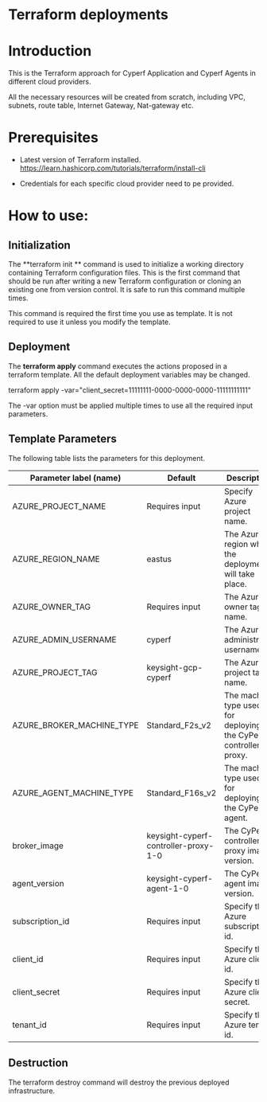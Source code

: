 # Terraform deployments

# Introduction

This is the Terraform approach for Cyperf Application and Cyperf Agents in different cloud providers.

All the necessary resources will be created from scratch, including VPC, subnets, route table, Internet Gateway, Nat-gateway etc.

# Prerequisites

- Latest version of Terraform installed. https://learn.hashicorp.com/tutorials/terraform/install-cli

- Credentials for each specific cloud provider need to pe provided.

# How to use:

## Initialization

The  **terraform init ** command is used to initialize a working directory containing Terraform configuration files. This is the first command that should be run after writing a new Terraform configuration or cloning an existing one from version control. It is safe to run this command multiple times.

This command is required the first time you use as template. It is not required to use it unless you modify the template.

## Deployment

The  **terraform apply**  command executes the actions proposed in a terraform template. All the default deployment variables may be changed.

terraform apply -var=&quot;client\_secret=11111111-0000-0000-0000-11111111111&quot;

The -var option must be applied multiple times to use all the required input parameters.

## Template Parameters

The following table lists the parameters for this deployment.

| **Parameter label (name)**                  | **Default**            | **Description**  |
| ----------------------- | ----------------- | ----- |
| AZURE_PROJECT_NAME     | Requires input   | Specify Azure project name. |
| AZURE_REGION_NAME      | eastus       | The Azure region where the deployment will take place. |
| AZURE_OWNER_TAG | Requires input | The Azure owner tag name. |
| AZURE_ADMIN_USERNAME  | cyperf | The Azure administrator username. |
| AZURE_PROJECT_TAG | keysight-gcp-cyperf |The Azure project tag name. |
| AZURE_BROKER_MACHINE_TYPE | Standard_F2s_v2 | The machine type used for deploying the CyPerf controller proxy. |
| AZURE_AGENT_MACHINE_TYPE   | Standard_F16s_v2   | The machine type used for deploying the CyPerf agent. |
| broker_image   | keysight-cyperf-controller-proxy-1-0      | The  CyPerf controller proxy image version. |
| agent_version   | keysight-cyperf-agent-1-0            | The  CyPerf agent image version. |
| subscription_id     | Requires input   | Specify the Azure subscription id.    |
| client_id       | Requires input   | Specify the Azure client id.   |
| client_secret     | Requires input     | Specify the Azure client secret.   |
| tenant_id       | Requires input    | Specify the Azure tenant id.   |

## Destruction

The terraform destroy command will destroy the previous deployed infrastructure.